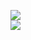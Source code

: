 [![](https://img.shields.io/badge/Made%20With-Github%20Spray-lightgrey.svg?style=for-the-badge&logo=github)](https://github.com/Annihil/github-spray#3080)  
[![](https://i.imgur.com/2DrTn0Z.gif)](https://github.com/Annihil/github-spray)